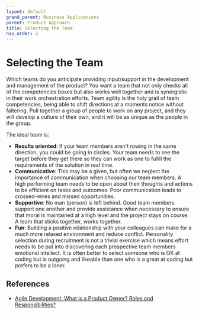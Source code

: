 ```yaml
---
layout: default
grand_parent: Business Applications
parent: Product Approach
title: Selecting the Team
nav_order: 2
---
```


# Selecting the Team​

Which teams do you anticipate providing input/support in the development and management of the product? You want a team that not only checks all of the competencies boxes but also works well together and is synergistic in their work orchestration efforts. Team agility is the holy grail of team competencies, being able to shift directions at a moments notice without faltering. Pull together a group of  people to work on any project, and they will develop a culture of their own, and it will be as unique as the people in the group.

The ideal team is:

* **Results oriented**: If your team members aren't rowing in the same direction, you could be going in circles. Your team needs to see the target before they get there so they can work as one to fufill the requirements of the solution in real time.
* **Communicative**: This may be a given, but often we neglect the importance of communication when choosing our team members. A high performing team needs to be open about their thoughts and actions to be efficient on tasks and outcomes. Poor communication leads to crossed-wires and missed opportunities.
* **Supportive**: No man (person) is left behind. Good team members support one another and provide assistance when necessary to ensure that moral is maintained at a high level and the project stays on course. A team that sticks together, works together.
* **Fun**: Building a positive relationship with your colleagues can make for a much more relaxed environment and reduce conflict. Personality selection during recruitment is not a trivial exercise which means effort needs to be put into discovering each prospective team members emotional intellect. It is often better to select someone who is OK at coding but is outgoing and likeable than one who is a great at coding but prefers to be a loner.

## References

* [Agile Development: What is a Product Owner? Roles and Responsibilities?](https://medium.com/swlh/agile-development-what-is-a-product-owner-roles-and-responsibilities-4aa2d2d8c7dd)
